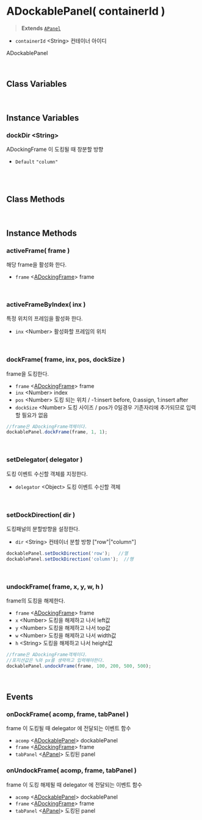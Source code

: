 # ADockablePanel( containerId )
> **Extends** [`APanel`](./APanel.md)

* `containerId` \<String> 컨테이너 아이디

ADockablePanel

<br/>

## Class Variables

<br/>

## Instance Variables

### dockDir \<String>

ADockingFrame 이 도킹될 때 창분할 방향

* `Default` `"column"`

<br/>
<br/>

## Class Methods

<br/>

## Instance Methods

### activeFrame( frame )

해당 frame을 활성화 한다.

* `frame` \<[ADockingFrame](./ADockingFrame.md)> frame

<br/>

### activeFrameByIndex( inx )

특정 위치의 프레임을 활성화 한다.

* `inx` \<Number> 활성화할 프레임의 위치

<br/>

### dockFrame( frame, inx, pos, dockSize )

frame을 도킹한다.

* `frame` \<[ADockingFrame](./ADockingFrame.md)> frame
* `inx` \<Number> index
* `pos` \<Number> 도킹 되는 위치 / -1:insert before, 0:assign, 1:insert after
* `dockSize` \<Number> 도킹 사이즈 / pos가 0일경우 기존자리에 추가되므로 입력할 필요가 없음

```js
//frame은 ADockingFrame객체이다.
dockablePanel.dockFrame(frame, 1, 1);
```

<br/>

### setDelegator( delegator )

도킹 이벤트 수신할 객체를 지정한다.

* `delegator` \<Object> 도킹 이벤트 수신할 객체

<br/>

### setDockDirection( dir )

도킹패널의 분할방향을 설정한다.

* `dir` \<String> 컨테이너 분할 방향 ["row"|"column"]

```js
dockablePanel.setDockDirection('row');   //열
dockablePanel.setDockDirection('column');  //행
```

<br/>

### undockFrame( frame, x, y, w, h )

frame의 도킹을 해제한다.

* `frame` \<[ADockingFrame](./ADockingFrame.md)> frame
* `x` \<Number> 도킹을 해제하고 나서 left값
* `y` \<Number> 도킹을 해제하고 나서 top값
* `w` \<Number> 도킹을 해제하고 나서 width값
* `h` \<String> 도킹을 해제하고 나서 height값

```js
//frame은 ADockingFrame객체이다.
//포지션값은 %와 px를 생략하고 입력해야한다.
dockablePanel.undockFrame(frame, 100, 200, 500, 500);
```

<br/>

## Events

### onDockFrame( acomp, frame, tabPanel )

frame 이 도킹될 때 delegator 에 전달되는 이벤트 함수

* `acomp` \<[ADockablePanel](#adockablepanel)> dockablePanel
* `frame` \<[ADockingFrame](./ADockingFrame.md)> frame
* `tabPanel` \<[APanel](./APanel.md)> 도킹된 panel

### onUndockFrame( acomp, frame, tabPanel )

frame 이 도킹 해제될 때 delegator 에 전달되는 이벤트 함수

* `acomp` \<[ADockablePanel](#adockablepanel)> dockablePanel
* `frame` \<[ADockingFrame](./ADockingFrame.md)> frame
* `tabPanel` \<[APanel](./APanel.md)> 도킹된 panel

<br/>


